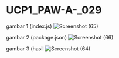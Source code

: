 # UCP1_PAW-A-_029
gambar 1 (index.js)
![Screenshot (65)](https://github.com/user-attachments/assets/2656e2d9-717d-4e59-9dbe-13c3b5609321)

gambar 2 (package.json)
![Screenshot (66)](https://github.com/user-attachments/assets/be08d844-a500-4a87-ac4e-715e6f9d46b1)

gambar 3 (hasil
![Screenshot (64)](https://github.com/user-attachments/assets/00e53f9b-a204-43ab-ae0e-5b21ed66ed11)


